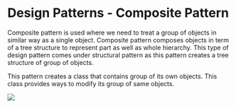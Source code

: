 # Design Patterns - Composite Pattern

Composite pattern is used where we need to treat a group of objects in similar way as a single object. 
Composite pattern composes objects in term of a tree structure to represent part as well as whole hierarchy. This type of design pattern comes under structural pattern as this pattern creates a tree structure of group of objects.

This pattern creates a class that contains group of its own objects. This class provides ways to modify its group of same objects.

<img src="https://www.tutorialspoint.com/design_pattern/images/composite_pattern_uml_diagram.jpg" />